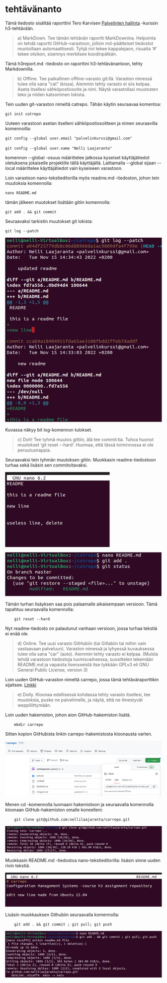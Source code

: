 # tehtävänanto

Tämä tiedosto sisältää raporttini Tero Karvisen [Palvelinten hallinta](https://terokarvinen.com/2022/palvelinten-hallinta-2022p2/) -kurssin h3-tehtävään.

> a) MarkDown. Tee tämän tehtävän raportti MarkDownina. Helpointa on tehdä raportti GitHub-varastoon, jolloin md-päätteiset tiedostot muotoillaan automaattisesti. Tyhjä rivi tekee kappalejaon, risuaita ‘#’ tekee otsikon, sisennys merkitsee koodinpätkän.

Tämä h3report.md -tiedosto on raporttini h3-tehtävänantoon, tehty Markdownilla.

> b) Offline. Tee paikallinen offline-varasto git:llä. Varaston nimessä tulee olla sana "cat" (kissa). Aiemmin tehty varasto ei siis kelpaa. Aseta itsellesi sähköpostiosoite ja nimi. Näytä varastollasi muutosten teko ja niiden katsominen lokista.

Tein uuden git-varaston nimeltä catrepo. Tähän käytin seuraavaa komentoa:

    git init catrepo
    
Uuteen varastoon asetan itselleni sähköpostiosoitteen ja nimen seuraavilla komennoilla:

    git config --global user.email "palvelinkurssi@gmail.com"

    git config --global user.name "Nelli Laajaranta"

komennon --global -osuus määrittelee jatkossa kyseiset käyttäjätiedot oletuksena jokaiselle projektille tällä käyttäjällä.
Laittamalla --global sijaan --local määrittelee käyttäjätiedot vain kyseiseen varastoon.

Loin varastoon nano-tekstieditorilla myös readme.md -tiedoston, johon tein muutoksia komennolla:

    nano README.md

tämän jälkeen muutokset lisätään gitiin komennolla:

    git add . && git commit

Seuraavaksi tarkistin muutokset git lokista:

    git log --patch
   
![kuva got log-komennon tuloksesta](https://github.com/nellilaajaranta/carrepo/blob/main/pictures/offline%20git.jpg)
  
 Kuvassa näkyy bit log-komennon tulokset.
 
 > c) Doh! Tee tyhmä muutos gittiin, älä tee commit:tia. Tuhoa huonot muutokset ‘git reset --hard’. Huomaa, että tässä toiminnossa ei ole peruutusnappia.

Seuraavaksi tein tyhmän muutoksen gitiin. Muokkasin readme-tiedostoon turhaa sekä lisäsin sen commitoitavaksi.

![kuva muutoksesta](https://github.com/nellilaajaranta/carrepo/blob/main/pictures/useless%20line.jpg)

![git status](https://github.com/nellilaajaranta/carrepo/blob/main/pictures/addeduseless.jpg)

Tämän turhan lisäyksen saa pois palaamalle aikaisempaan versioon. Tämä tapahtuu seuraavalla komennolla:

        git reset --hard
        
 Nyt readme-tiedosto on palautunut vanhaan versioon, jossa turhaa tekstiä ei enää ole.
    
 > d) Online. Tee uusi varasto GitHubiin (tai Gitlabiin tai mihin vain vastaavaan palveluun). Varaston nimessä ja lyhyessä kuvauksessa tulee olla sana "car" (auto). Aiemmin tehty varasto ei kelpaa. (Muista tehdä varastoon tiedostoja luomisvaiheessa, suosittelen tekemään README.md ja vapaista lisensseistä itse tykkään GPLv3 eli GNU General Public License, version 3)

Loin uuden GitHub-varaston nimeltä carrepo, jossa tämä tehtäväraporttikin sijaitsee. [Linkki](https://github.com/nellilaajaranta/carrepo)

> e) Dolly. Kloonaa edellisessä kohdassa tehty varasto itsellesi, tee muutoksia, puske ne palvelimelle, ja näytä, että ne ilmestyvät weppiliittymään.

Loin uuden hakemiston, johon aion GitHub-hakemiston lisätä.

        mkdir carrepo
        
Sitten kopion GitHubista linkin carrepo-hakemistosta kloonausta varten.

![kuva linkista](https://github.com/nellilaajaranta/carrepo/blob/main/pictures/githublink.jpg)

Menen cd -komennolla luomaani hakemistoon ja seuraavalla komennolla kloonaan GitHub-hakemiston omalle koneelleni:

        git clone git@github.com:nellilaajaranta/carrepo.git
        
![kloonaus onnistui](https://github.com/nellilaajaranta/carrepo/blob/main/pictures/cloning.jpg)

Muokkasin README.md -tiedostoa nano-tekstieditorilla: lisäsin sinne uuden rivin tekstiä.

![readmeedit](https://github.com/nellilaajaranta/carrepo/blob/main/pictures/readme%20edit.jpg)

Lisäsin muokkauksen Githubiin seuraavalla komennolla:

        git add . && git commit ; git pull; git push
        
![paivitetty github](https://github.com/nellilaajaranta/carrepo/blob/main/pictures/add%20change%20github.jpg)

